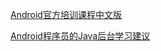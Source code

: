 [Android官方培训课程中文版](http://wiki.jikexueyuan.com/project/android-training-geek/)

[Android程序员的Java后台学习建议](https://juejin.im/post/5c3b136a6fb9a049f1546ea5)
